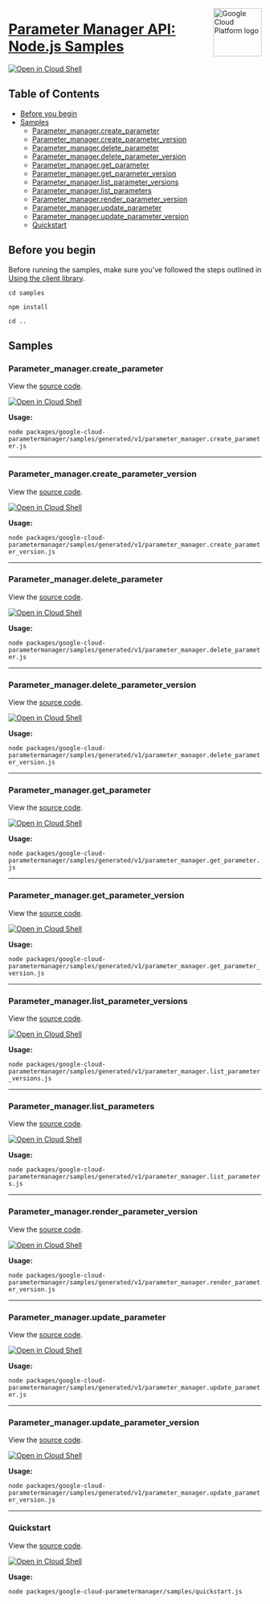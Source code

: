 [//]: # "This README.md file is auto-generated, all changes to this file will be lost."
[//]: # "To regenerate it, use `python -m synthtool`."
<img src="https://avatars2.githubusercontent.com/u/2810941?v=3&s=96" alt="Google Cloud Platform logo" title="Google Cloud Platform" align="right" height="96" width="96"/>

# [Parameter Manager API: Node.js Samples](https://github.com/googleapis/google-cloud-node)

[![Open in Cloud Shell][shell_img]][shell_link]



## Table of Contents

* [Before you begin](#before-you-begin)
* [Samples](#samples)
  * [Parameter_manager.create_parameter](#parameter_manager.create_parameter)
  * [Parameter_manager.create_parameter_version](#parameter_manager.create_parameter_version)
  * [Parameter_manager.delete_parameter](#parameter_manager.delete_parameter)
  * [Parameter_manager.delete_parameter_version](#parameter_manager.delete_parameter_version)
  * [Parameter_manager.get_parameter](#parameter_manager.get_parameter)
  * [Parameter_manager.get_parameter_version](#parameter_manager.get_parameter_version)
  * [Parameter_manager.list_parameter_versions](#parameter_manager.list_parameter_versions)
  * [Parameter_manager.list_parameters](#parameter_manager.list_parameters)
  * [Parameter_manager.render_parameter_version](#parameter_manager.render_parameter_version)
  * [Parameter_manager.update_parameter](#parameter_manager.update_parameter)
  * [Parameter_manager.update_parameter_version](#parameter_manager.update_parameter_version)
  * [Quickstart](#quickstart)

## Before you begin

Before running the samples, make sure you've followed the steps outlined in
[Using the client library](https://github.com/googleapis/google-cloud-node#using-the-client-library).

`cd samples`

`npm install`

`cd ..`

## Samples



### Parameter_manager.create_parameter

View the [source code](https://github.com/googleapis/google-cloud-node/blob/main/packages/google-cloud-parametermanager/samples/generated/v1/parameter_manager.create_parameter.js).

[![Open in Cloud Shell][shell_img]](https://console.cloud.google.com/cloudshell/open?git_repo=https://github.com/googleapis/google-cloud-node&page=editor&open_in_editor=packages/google-cloud-parametermanager/samples/generated/v1/parameter_manager.create_parameter.js,samples/README.md)

__Usage:__


`node packages/google-cloud-parametermanager/samples/generated/v1/parameter_manager.create_parameter.js`


-----




### Parameter_manager.create_parameter_version

View the [source code](https://github.com/googleapis/google-cloud-node/blob/main/packages/google-cloud-parametermanager/samples/generated/v1/parameter_manager.create_parameter_version.js).

[![Open in Cloud Shell][shell_img]](https://console.cloud.google.com/cloudshell/open?git_repo=https://github.com/googleapis/google-cloud-node&page=editor&open_in_editor=packages/google-cloud-parametermanager/samples/generated/v1/parameter_manager.create_parameter_version.js,samples/README.md)

__Usage:__


`node packages/google-cloud-parametermanager/samples/generated/v1/parameter_manager.create_parameter_version.js`


-----




### Parameter_manager.delete_parameter

View the [source code](https://github.com/googleapis/google-cloud-node/blob/main/packages/google-cloud-parametermanager/samples/generated/v1/parameter_manager.delete_parameter.js).

[![Open in Cloud Shell][shell_img]](https://console.cloud.google.com/cloudshell/open?git_repo=https://github.com/googleapis/google-cloud-node&page=editor&open_in_editor=packages/google-cloud-parametermanager/samples/generated/v1/parameter_manager.delete_parameter.js,samples/README.md)

__Usage:__


`node packages/google-cloud-parametermanager/samples/generated/v1/parameter_manager.delete_parameter.js`


-----




### Parameter_manager.delete_parameter_version

View the [source code](https://github.com/googleapis/google-cloud-node/blob/main/packages/google-cloud-parametermanager/samples/generated/v1/parameter_manager.delete_parameter_version.js).

[![Open in Cloud Shell][shell_img]](https://console.cloud.google.com/cloudshell/open?git_repo=https://github.com/googleapis/google-cloud-node&page=editor&open_in_editor=packages/google-cloud-parametermanager/samples/generated/v1/parameter_manager.delete_parameter_version.js,samples/README.md)

__Usage:__


`node packages/google-cloud-parametermanager/samples/generated/v1/parameter_manager.delete_parameter_version.js`


-----




### Parameter_manager.get_parameter

View the [source code](https://github.com/googleapis/google-cloud-node/blob/main/packages/google-cloud-parametermanager/samples/generated/v1/parameter_manager.get_parameter.js).

[![Open in Cloud Shell][shell_img]](https://console.cloud.google.com/cloudshell/open?git_repo=https://github.com/googleapis/google-cloud-node&page=editor&open_in_editor=packages/google-cloud-parametermanager/samples/generated/v1/parameter_manager.get_parameter.js,samples/README.md)

__Usage:__


`node packages/google-cloud-parametermanager/samples/generated/v1/parameter_manager.get_parameter.js`


-----




### Parameter_manager.get_parameter_version

View the [source code](https://github.com/googleapis/google-cloud-node/blob/main/packages/google-cloud-parametermanager/samples/generated/v1/parameter_manager.get_parameter_version.js).

[![Open in Cloud Shell][shell_img]](https://console.cloud.google.com/cloudshell/open?git_repo=https://github.com/googleapis/google-cloud-node&page=editor&open_in_editor=packages/google-cloud-parametermanager/samples/generated/v1/parameter_manager.get_parameter_version.js,samples/README.md)

__Usage:__


`node packages/google-cloud-parametermanager/samples/generated/v1/parameter_manager.get_parameter_version.js`


-----




### Parameter_manager.list_parameter_versions

View the [source code](https://github.com/googleapis/google-cloud-node/blob/main/packages/google-cloud-parametermanager/samples/generated/v1/parameter_manager.list_parameter_versions.js).

[![Open in Cloud Shell][shell_img]](https://console.cloud.google.com/cloudshell/open?git_repo=https://github.com/googleapis/google-cloud-node&page=editor&open_in_editor=packages/google-cloud-parametermanager/samples/generated/v1/parameter_manager.list_parameter_versions.js,samples/README.md)

__Usage:__


`node packages/google-cloud-parametermanager/samples/generated/v1/parameter_manager.list_parameter_versions.js`


-----




### Parameter_manager.list_parameters

View the [source code](https://github.com/googleapis/google-cloud-node/blob/main/packages/google-cloud-parametermanager/samples/generated/v1/parameter_manager.list_parameters.js).

[![Open in Cloud Shell][shell_img]](https://console.cloud.google.com/cloudshell/open?git_repo=https://github.com/googleapis/google-cloud-node&page=editor&open_in_editor=packages/google-cloud-parametermanager/samples/generated/v1/parameter_manager.list_parameters.js,samples/README.md)

__Usage:__


`node packages/google-cloud-parametermanager/samples/generated/v1/parameter_manager.list_parameters.js`


-----




### Parameter_manager.render_parameter_version

View the [source code](https://github.com/googleapis/google-cloud-node/blob/main/packages/google-cloud-parametermanager/samples/generated/v1/parameter_manager.render_parameter_version.js).

[![Open in Cloud Shell][shell_img]](https://console.cloud.google.com/cloudshell/open?git_repo=https://github.com/googleapis/google-cloud-node&page=editor&open_in_editor=packages/google-cloud-parametermanager/samples/generated/v1/parameter_manager.render_parameter_version.js,samples/README.md)

__Usage:__


`node packages/google-cloud-parametermanager/samples/generated/v1/parameter_manager.render_parameter_version.js`


-----




### Parameter_manager.update_parameter

View the [source code](https://github.com/googleapis/google-cloud-node/blob/main/packages/google-cloud-parametermanager/samples/generated/v1/parameter_manager.update_parameter.js).

[![Open in Cloud Shell][shell_img]](https://console.cloud.google.com/cloudshell/open?git_repo=https://github.com/googleapis/google-cloud-node&page=editor&open_in_editor=packages/google-cloud-parametermanager/samples/generated/v1/parameter_manager.update_parameter.js,samples/README.md)

__Usage:__


`node packages/google-cloud-parametermanager/samples/generated/v1/parameter_manager.update_parameter.js`


-----




### Parameter_manager.update_parameter_version

View the [source code](https://github.com/googleapis/google-cloud-node/blob/main/packages/google-cloud-parametermanager/samples/generated/v1/parameter_manager.update_parameter_version.js).

[![Open in Cloud Shell][shell_img]](https://console.cloud.google.com/cloudshell/open?git_repo=https://github.com/googleapis/google-cloud-node&page=editor&open_in_editor=packages/google-cloud-parametermanager/samples/generated/v1/parameter_manager.update_parameter_version.js,samples/README.md)

__Usage:__


`node packages/google-cloud-parametermanager/samples/generated/v1/parameter_manager.update_parameter_version.js`


-----




### Quickstart

View the [source code](https://github.com/googleapis/google-cloud-node/blob/main/packages/google-cloud-parametermanager/samples/quickstart.js).

[![Open in Cloud Shell][shell_img]](https://console.cloud.google.com/cloudshell/open?git_repo=https://github.com/googleapis/google-cloud-node&page=editor&open_in_editor=packages/google-cloud-parametermanager/samples/quickstart.js,samples/README.md)

__Usage:__


`node packages/google-cloud-parametermanager/samples/quickstart.js`






[shell_img]: https://gstatic.com/cloudssh/images/open-btn.png
[shell_link]: https://console.cloud.google.com/cloudshell/open?git_repo=https://github.com/googleapis/google-cloud-node&page=editor&open_in_editor=samples/README.md
[product-docs]: https://cloud.google.com/secret-manager/parameter-manager/docs/overview
